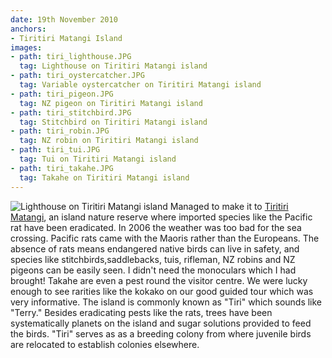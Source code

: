 ```yaml
---
date: 19th November 2010
anchors:
- Tiritiri Matangi Island
images:
- path: tiri_lighthouse.JPG
  tag: Lighthouse on Tiritiri Matangi island
- path: tiri_oystercatcher.JPG
  tag: Variable oystercatcher on Tiritiri Matangi island
- path: tiri_pigeon.JPG
  tag: NZ pigeon on Tiritiri Matangi island
- path: tiri_stitchbird.JPG
  tag: Stitchbird on Tiritiri Matangi island
- path: tiri_robin.JPG
  tag: NZ robin on Tiritiri Matangi island
- path: tiri_tui.JPG
  tag: Tui on Tiritiri Matangi island
- path: tiri_takahe.JPG
  tag: Takahe on Tiritiri Matangi island
---
```

![Lighthouse on Tiritiri Matangi island](tiri_lighthouse.JPG)
Managed to make it to
[Tiritiri Matangi](http://www.tiritirimatangi.org.nz/),
an island nature reserve where imported species like the Pacific rat have been eradicated. In 2006 the weather was too bad for the sea crossing. Pacific rats came with the Maoris rather than the Europeans. The absence of rats means endangered native birds can live in safety, and species like stitchbirds,saddlebacks, tuis, rifleman, NZ robins and NZ pigeons can be easily seen. I didn't need the monoculars which I had brought! Takahe are even a pest round the visitor centre. We were lucky enough to see rarities like the kokako on our good guided tour which was very informative. The island is commonly known as "Tiri" which sounds like "Terry." Besides eradicating pests like the rats, trees have been systematically planets on the island and sugar solutions provided to feed the birds. "Tiri" serves as as a breeding colony from where juvenile birds are relocated to establish colonies elsewhere.
